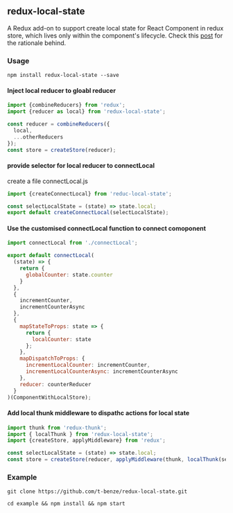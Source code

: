 ## redux-local-state

A Redux add-on to support create local state for React Component in redux store, which lives only within the component's lifecycle. Check this [post](https://medium.com/@tangbenze/introduce-redux-local-state-to-your-react-app-9f96f18d4f35) for the rationale behind.

### Usage 

`npm install redux-local-state --save`

#### Inject local reducer to gloabl reducer

```js
import {combineReducers} from 'redux';
import {reducer as local} from 'redux-local-state';

const reducer = combineReducers({
  local,
  ...otherReducers
});
const store = createStore(reducer);
```
#### provide selector for local reducer to connectLocal

create a file connectLocal.js

```js
import {createConnectLocal} from 'reduc-local-state';

const selectLocalState = (state) => state.local;
export default createConnectLocal(selectLocalState);
```

#### Use the customised connectLocal function to connect comoponent

```js
import connectLocal from './connectLocal';

export default connectLocal(
  (state) => {
    return {
      globalCounter: state.counter
    }
  },
  {
    incrementCounter,
    incrementCounterAsync
  },
  {
    mapStateToProps: state => {
      return {
        localCounter: state
      };
    },
    mapDispatchToProps: {
      incrementLocalCounter: incrementCounter,
      incrementLocalCounterAsync: incrementCounterAsync
    },
    reducer: counterReducer
  }
)(ComponentWithLocalStore);
```

#### Add local thunk middleware to dispathc actions for local state

```js
import thunk from 'redux-thunk';
import { localThunk } from 'redux-local-state';
import {createStore, applyMiddleware} from 'redux';

const selectLocalState = (state) => state.local;
const store = createStore(reducer, applyMiddleware(thunk, localThunk(selectLocalState)));
```

### Example

`git clone https://github.com/t-benze/redux-local-state.git`

`cd example && npm install && npm start`

